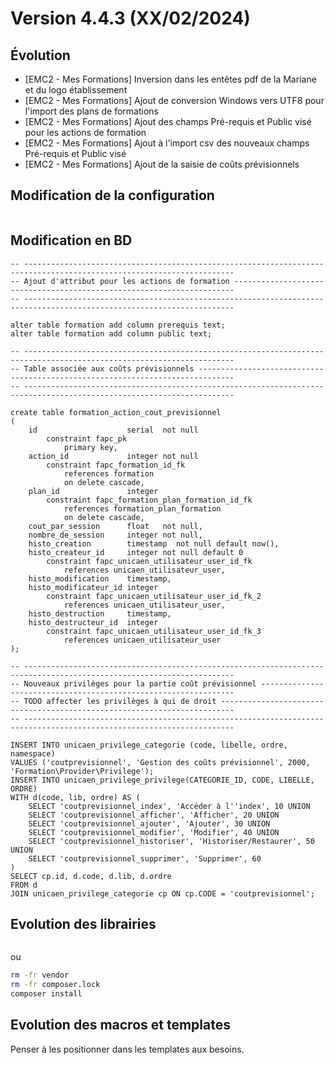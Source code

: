 Version 4.4.3 (XX/02/2024)
====

Évolution
---
- [EMC2 - Mes Formations] Inversion dans les entêtes pdf de la Mariane et du logo établissement
- [EMC2 - Mes Formations] Ajout de conversion Windows vers UTF8 pour l'import des plans de formations
- [EMC2 - Mes Formations] Ajout des champs Pré-requis et Public visé pour les actions de formation
- [EMC2 - Mes Formations] Ajout à l'import csv des nouveaux champs Pré-requis et Public visé
- [EMC2 - Mes Formations] Ajout de la saisie de coûts prévisionnels

Modification de la configuration
---

```bash
```

Modification en BD
---

```postgresql
-- ---------------------------------------------------------------------------------------------------------------------
-- Ajout d'attribut pour les actions de formation ----------------------------------------------------------------------
-- ---------------------------------------------------------------------------------------------------------------------

alter table formation add column prerequis text;
alter table formation add column public text;

-- ---------------------------------------------------------------------------------------------------------------------
-- Table associée aux coûts prévisionnels ------------------------------------------------------------------------------
-- ---------------------------------------------------------------------------------------------------------------------

create table formation_action_cout_previsionnel
(
    id                    serial  not null
        constraint fapc_pk
            primary key,
    action_id             integer not null
        constraint fapc_formation_id_fk
            references formation
            on delete cascade,
    plan_id               integer
        constraint fapc_formation_plan_formation_id_fk
            references formation_plan_formation
            on delete cascade,
    cout_par_session      float   not null,
    nombre_de_session     integer not null,
    histo_creation        timestamp  not null default now(),
    histo_createur_id     integer not null default 0
        constraint fapc_unicaen_utilisateur_user_id_fk
            references unicaen_utilisateur_user,
    histo_modification    timestamp,
    histo_modificateur_id integer
        constraint fapc_unicaen_utilisateur_user_id_fk_2
            references unicaen_utilisateur_user,
    histo_destruction     timestamp,
    histo_destructeur_id  integer
        constraint fapc_unicaen_utilisateur_user_id_fk_3
            references unicaen_utilisateur_user
);    

-- ---------------------------------------------------------------------------------------------------------------------
-- Nouveaux privilèges pour la partie coût prévisionnel ----------------------------------------------------------------
-- TODO affecter les privilèges à qui de droit -------------------------------------------------------------------------    
-- ---------------------------------------------------------------------------------------------------------------------

INSERT INTO unicaen_privilege_categorie (code, libelle, ordre, namespace)
VALUES ('coutprevisionnel', 'Gestion des coûts prévisionnel', 2000, 'Formation\Provider\Privilege');
INSERT INTO unicaen_privilege_privilege(CATEGORIE_ID, CODE, LIBELLE, ORDRE)
WITH d(code, lib, ordre) AS (
    SELECT 'coutprevisionnel_index', 'Accéder à l''index', 10 UNION
    SELECT 'coutprevisionnel_afficher', 'Afficher', 20 UNION
    SELECT 'coutprevisionnel_ajouter', 'Ajouter', 30 UNION
    SELECT 'coutprevisionnel_modifier', 'Modifier', 40 UNION
    SELECT 'coutprevisionnel_historiser', 'Historiser/Restaurer', 50 UNION
    SELECT 'coutprevisionnel_supprimer', 'Supprimer', 60
)
SELECT cp.id, d.code, d.lib, d.ordre
FROM d
JOIN unicaen_privilege_categorie cp ON cp.CODE = 'coutprevisionnel';
```

Evolution des librairies
---

```bash
```

ou

```bash
rm -fr vendor
rm -fr composer.lock
composer install
```

Evolution des macros et templates
---

Penser à les positionner dans les templates aux besoins. 